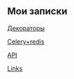

## Мои записки

 [Декораторы](decorators)
 
 [Celery+redis](Celery%2Bredis)
 
 [API](API)
 
 [Links](links)

